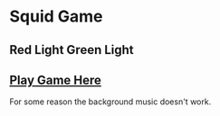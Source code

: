 # Squid Game
## Red Light Green Light

## [Play Game Here](https://epic-sinoussi-69f7c2.netlify.app)
For some reason the background music doesn't work.
